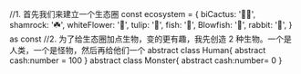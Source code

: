 //1. 首先我们来建立一个生态圈
const ecosystem = {
    biCactus: '🌵🌵',
    shamrock: '☘️',
    whiteFlower: '🌸',
    tulip: '🌷',
    fish: '🐠',
    Blowfish: '🐡',
    rabbit: '🐰',
  } as const
//2. 为了给生态圈加点生物，变的更有趣，我先创造 2 种生物。一个是人类，一个是怪物，然后再给他们一个
abstract class Human{ abstract cash:number = 100 }
abstract class Monster{ abstract cash:number= 0 }
